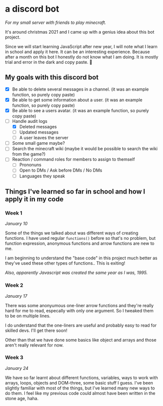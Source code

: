 # a discord bot

*For my small server with friends to play minecraft.*

It's around christmas 2021 and I came up with a genius idea about this bot project. 

Since we will start learning JavaScript after new year, I will note what I learn in school and apply it here. It can be an interesting experience. Because after a month on this bot I honestly do not know what I am doing. It is mostly trial and error in the dark and copy paste. 🙈


## My goals with this discord bot

- [x] Be able to delete several messages in a channel. (it was an example function, so purely copy paste)
- [x] Be able to get some information about a user. (it was an example function, so purely copy paste)
- [x] Be able to see a users avatar. (it was an example function, so purely copy paste)
- [ ] Handle audit logs
    - [x] Deleted messages
    - [ ] Updated messages
    - [ ] A user leaves the server
- [ ] Some small game maybe?
- [ ] Search the minecraft wiki (maybe it would be possible to search the wiki from the game?) 
- [ ] Reaction / command roles for members to assign to themself
    - [ ] Prononuns
    - [ ] Open to DMs / Ask before DMs / No DMs
    - [ ] Languages they speak

## Things I've learned so far in school and how I apply it in my code

### Week 1 
*January 10*

Some of the things we talked about was different ways of creating functions. I have used regular `functions()` before so that's no problem, but function expression, anonymous functions and arrow functions are new to me.

I am beginning to understand the "base code" in this project much better as they've used these other types of functions.. This is exiting!

*Also, apparently Javascript was created the same year as I was, 1995.*

### Week 2
*January 17*

There was some anonyumous one-liner arrow functions and they're really hard for me to read, especally with only one argument. So I tweaked them to be on multiple lines. 

I do understand that the one-liners are useful and probably easy to read for skilled devs. I'll get there soon!

Other than that we have done some basics like object and arrays and those aren't really relevant for now.

### Week 3
*January 24*

We have so far learnt about different functions, variables, ways to work with arrays, loops, objects and DOM-three, some basic stuff I guess. 
I've been slightly familiar with most of the things, but I've learned many new ways to do them. I feel like my previous code could almost have been written in the stone age, haha.

